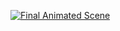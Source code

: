 [![Final Animated Scene](http://img.youtube.com/vi/mD4sHXAzj8w/0.jpg)](https://www.youtube.com/watch?v=mD4sHXAzj8w)
